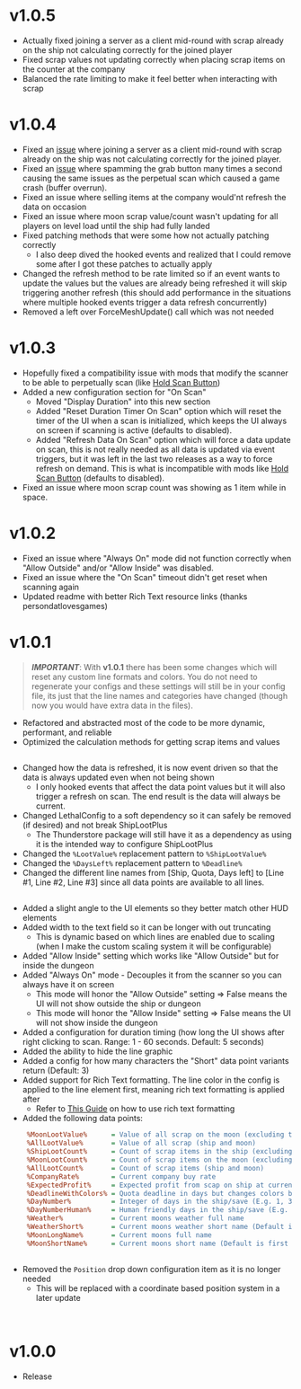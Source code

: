 # v1.0.5
- Actually fixed joining a server as a client mid-round with scrap already on the ship not calculating correctly for the joined player
- Fixed scrap values not updating correctly when placing scrap items on the counter at the company
- Balanced the rate limiting to make it feel better when interacting with scrap

# v1.0.4
- Fixed an [issue](https://github.com/ProfX66/ShipLootPlus/issues/3) where joining a server as a client mid-round with scrap already on the ship was not calculating correctly for the joined player.
- Fixed an [issue](https://github.com/ProfX66/ShipLootPlus/issues/4) where spamming the grab button many times a second causing the same issues as the perpetual scan which caused a game crash (buffer overrun).
- Fixed an issue where selling items at the company would'nt refresh the data on occasion
- Fixed an issue where moon scrap value/count wasn't updating for all players on level load until the ship had fully landed
- Fixed patching methods that were some how not actually patching correctly
  - I also deep dived the hooked events and realized that I could remove some after I got these patches to actually apply
- Changed the refresh method to be rate limited so if an event wants to update the values but the values are already being refreshed it will skip triggering another refresh (this should add performance in the situations where multiple hooked events trigger a data refresh concurrently)
- Removed a left over ForceMeshUpdate() call which was not needed

# v1.0.3
- Hopefully fixed a compatibility issue with mods that modify the scanner to be able to perpetually scan (like [Hold Scan Button](https://thunderstore.io/c/lethal-company/p/FutureSavior/Hold_Scan_Button/))
- Added a new configuration section for "On Scan"
  - Moved "Display Duration" into this new section
  - Added "Reset Duration Timer On Scan" option which will reset the timer of the UI when a scan is initialized, which keeps the UI always on screen if scanning is active (defaults to disabled).
  - Added "Refresh Data On Scan" option which will force a data update on scan, this is not really needed as all data is updated via event triggers, but it was left in the last two releases as a way to force refresh on demand. This is what is incompatible with mods like [Hold Scan Button](https://thunderstore.io/c/lethal-company/p/FutureSavior/Hold_Scan_Button/) (defaults to disabled).
- Fixed an issue where moon scrap count was showing as 1 item while in space.

# v1.0.2
- Fixed an issue where "Always On" mode did not function correctly when "Allow Outside" and/or "Allow Inside" was disabled.
- Fixed an issue where the "On Scan" timeout didn't get reset when scanning again
- Updated readme with better Rich Text resource links (thanks persondatlovesgames)

# v1.0.1
> **_IMPORTANT_**: With **v1.0.1** there has been some changes which will reset any custom line formats and colors. You do not need to regenerate your configs and these settings will still be in your config file, its just that the line names and categories have changed (though now you would have extra data in the files).

- Refactored and abstracted most of the code to be more dynamic, performant, and reliable
- Optimized the calculation methods for getting scrap items and values

##
- Changed how the data is refreshed, it is now event driven so that the data is always updated even when not being shown
  - I only hooked events that affect the data point values but it will also trigger a refresh on scan. The end result is the data will always be current.
- Changed LethalConfig to a soft dependency so it can safely be removed (if desired) and not break ShipLootPlus
  - The Thunderstore package will still have it as a dependency as using it is the intended way to configure ShipLootPlus
- Changed the ```%LootValue%``` replacement pattern to ```%ShipLootValue%```
- Changed the ```%DaysLeft%``` replacement pattern to ```%Deadline%```
- Changed the different line names from [Ship, Quota, Days left] to [Line #1, Line #2, Line #3] since all data points are available to all lines.
##
- Added a slight angle to the UI elements so they better match other HUD elements
- Added width to the text field so it can be longer with out truncating
  - This is dynamic based on which lines are enabled due to scaling (when I make the custom scaling system it will be configurable)
- Added "Allow Inside" setting which works like "Allow Outside" but for inside the dungeon
- Added "Always On" mode - Decouples it from the scanner so you can always have it on screen
  - This mode will honor the "Allow Outside" setting => False means the UI will not show outside the ship or dungeon
  - This mode will honor the "Allow Inside" setting => False means the UI will not show inside the dungeon
- Added a configuration for duration timing (how long the UI shows after right clicking to scan. Range: 1 - 60 seconds. Default: 5 seconds)
- Added the ability to hide the line graphic
- Added a config for how many characters the "Short" data point variants return (Default: 3)
- Added support for Rich Text formatting. The line color in the config is applied to the line element first, meaning rich text formatting is applied after
  - Refer to [This Guide](https://docs.unity3d.com/Packages/com.unity.ugui@1.0/manual/StyledText.html) on how to use rich text formatting
- Added the following data points:
  ```cfg
   %MoonLootValue%      = Value of all scrap on the moon (excluding the ship)
   %AllLootValue%       = Value of all scrap (ship and moon)
   %ShipLootCount%      = Count of scrap items in the ship (excluding the moon)
   %MoonLootCount%      = Count of scrap items on the moon (excluding the ship)
   %AllLootCount%       = Count of scrap items (ship and moon)
   %CompanyRate%        = Current company buy rate
   %ExpectedProfit%     = Expected profit from scap on ship at current company buy rate
   %DeadlineWithColors% = Quota deadline in days but changes colors based on value (color thresholds will be customizable in the future)
   %DayNumber%          = Integer of days in the ship/save (E.g. 1, 3 ,10)
   %DayNumberHuman%     = Human friendly days in the ship/save (E.g. 1st, 3rd, 10th)
   %Weather%            = Current moons weather full name
   %WeatherShort%       = Current moons weather short name (Default is first 3 characters)
   %MoonLongName%       = Current moons full name
   %MoonShortName%      = Current moons short name (Default is first 3 characters)
  ```
##
- Removed the ```Position``` drop down configuration item as it is no longer needed
  - This will be replaced with a coordinate based position system in a later update

</br>

# v1.0.0
- Release